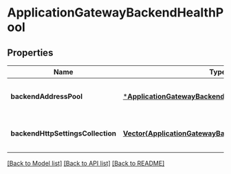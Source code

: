 # ApplicationGatewayBackendHealthPool


## Properties
Name | Type | Description | Notes
------------ | ------------- | ------------- | -------------
**backendAddressPool** | [***ApplicationGatewayBackendAddressPool**](ApplicationGatewayBackendAddressPool.md) |  | [optional] [default to nothing]
**backendHttpSettingsCollection** | [**Vector{ApplicationGatewayBackendHealthHttpSettings}**](ApplicationGatewayBackendHealthHttpSettings.md) | List of ApplicationGatewayBackendHealthHttpSettings resources. | [optional] [default to nothing]


[[Back to Model list]](../README.md#models) [[Back to API list]](../README.md#api-endpoints) [[Back to README]](../README.md)



